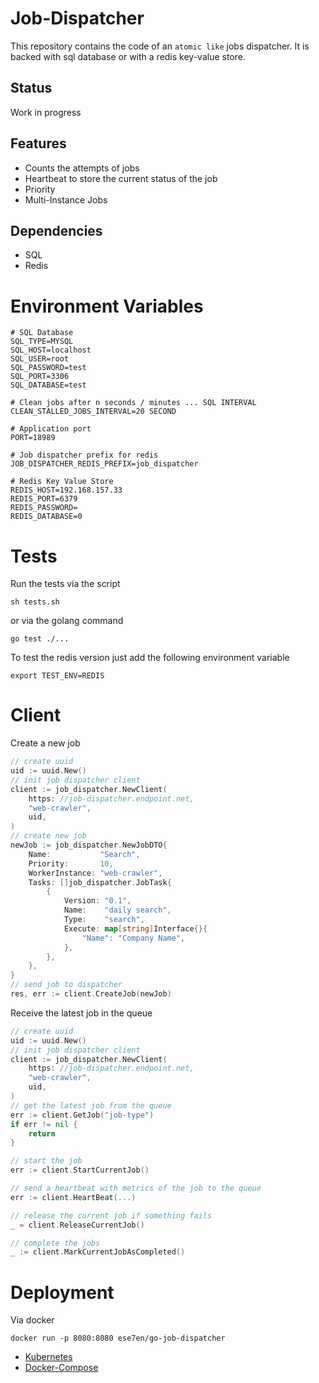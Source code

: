 # Job-Dispatcher

This repository contains the code of an `atomic like` jobs dispatcher. It is backed with sql database or with a redis
key-value store.

## Status

Work in progress

## Features

* Counts the attempts of jobs
* Heartbeat to store the current status of the job
* Priority
* Multi-Instance Jobs

## Dependencies

* SQL
* Redis

# Environment Variables

```
# SQL Database
SQL_TYPE=MYSQL
SQL_HOST=localhost
SQL_USER=root
SQL_PASSWORD=test
SQL_PORT=3306
SQL_DATABASE=test

# Clean jobs after n seconds / minutes ... SQL INTERVAL
CLEAN_STALLED_JOBS_INTERVAL=20 SECOND

# Application port
PORT=18989

# Job dispatcher prefix for redis
JOB_DISPATCHER_REDIS_PREFIX=job_dispatcher

# Redis Key Value Store
REDIS_HOST=192.168.157.33
REDIS_PORT=6379
REDIS_PASSWORD=
REDIS_DATABASE=0

```

# Tests

Run the tests via the script

```
sh tests.sh
```

or via the golang command

```
go test ./...
```

To test the redis version just add the following environment variable

```
export TEST_ENV=REDIS
```

# Client

Create a new job
```go
// create uuid
uid := uuid.New()
// init job dispatcher client
client := job_dispatcher.NewClient(
    https: //job-dispatcher.endpoint.net,
    "web-crawler",
    uid,
)
// create new job
newJob := job_dispatcher.NewJobDTO{
    Name:           "Search",
    Priority:       10,
    WorkerInstance: "web-crawler",
    Tasks: []job_dispatcher.JobTask{
        {
            Version: "0.1",
            Name:    "daily search",
            Type:    "search",
            Execute: map[string]Interface{}{
                "Name": "Company Name",
            },
        },
    },
}
// send job to dispatcher
res, err := client.CreateJob(newJob)
```


Receive the latest job in the queue
```go
// create uuid
uid := uuid.New()
// init job dispatcher client
client := job_dispatcher.NewClient(
    https: //job-dispatcher.endpoint.net,
    "web-crawler",
    uid,
)
// get the latest job from the queue
err := client.GetJob("job-type")
if err != nil {
    return
}

// start the job
err := client.StartCurrentJob()

// send a heartbeat with metrics of the job to the queue
err := client.HeartBeat(...)

// release the current job if something fails
_ = client.ReleaseCurrentJob()

// complete the jobs
_ := client.MarkCurrentJobAsCompleted()
```

# Deployment

Via docker
````shell
docker run -p 8080:8080 ese7en/go-job-dispatcher
````


* [Kubernetes](deployments/kubernetes)
* [Docker-Compose](deployments/kubernetes)